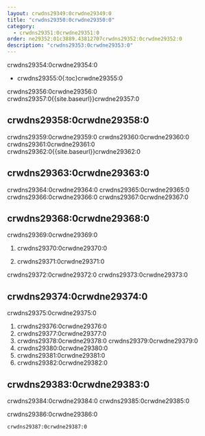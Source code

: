 ```yaml
---
layout: crwdns29349:0crwdne29349:0
title: "crwdns29350:0crwdne29350:0"
category:
  - crwdns29351:0crwdne29351:0
order: ne29352:01c3889.43812707crwdns29352:0crwdne29352:0
description: "crwdns29353:0crwdne29353:0"
---
```

crwdns29354:0crwdne29354:0

* crwdns29355:0{:toc}crwdne29355:0

crwdns29356:0crwdne29356:0 crwdns29357:0{{site.baseurl}}crwdne29357:0

## crwdns29358:0crwdne29358:0

crwdns29359:0crwdne29359:0 crwdns29360:0crwdne29360:0 crwdns29361:0crwdne29361:0 crwdns29362:0{{site.baseurl}}crwdne29362:0

## crwdns29363:0crwdne29363:0

crwdns29364:0crwdne29364:0 crwdns29365:0crwdne29365:0 crwdns29366:0crwdne29366:0 crwdns29367:0crwdne29367:0

## crwdns29368:0crwdne29368:0

crwdns29369:0crwdne29369:0

1. crwdns29370:0crwdne29370:0

2. crwdns29371:0crwdne29371:0

crwdns29372:0crwdne29372:0 crwdns29373:0crwdne29373:0

## crwdns29374:0crwdne29374:0

crwdns29375:0crwdne29375:0

1. crwdns29376:0crwdne29376:0
2. crwdns29377:0crwdne29377:0
3. crwdns29378:0crwdne29378:0 crwdns29379:0crwdne29379:0
4. crwdns29380:0crwdne29380:0
5. crwdns29381:0crwdne29381:0
6. crwdns29382:0crwdne29382:0

## crwdns29383:0crwdne29383:0

crwdns29384:0crwdne29384:0 crwdns29385:0crwdne29385:0

crwdns29386:0crwdne29386:0

    crwdns29387:0crwdne29387:0